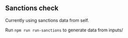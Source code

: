 ## Sanctions check
Currently using sanctions data from self.

Run `npm run run-sanctions` to generate data from inputs/